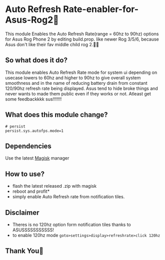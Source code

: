 # Auto Refresh Rate-enabler-for-Asus-Rog2🍉
This module Enables the Auto Refresh Rate(range = 60hz to 90hz) options for Asus Rog Phone 2 by editing build.prop. like newer Rog 3/5/6, because Asus don't like their fav middle child rog 2.🤦‍♂️

## So what does it do?
This module enables Auto Refresh Rate mode for system ui depending on usecase lowers to 60hz and higher to 90hz to give overall system smoothness and in the name of reducing battery drain from constant 120/90hz refresh rate being displayed. Asus tend to hide broke things and never wants to made them public even if they works or not.
Atleast get some feedbackkkk sus!!!!!!!

## What does this module change?
    # persist
    persist.sys.autofps.mode=1
    
## Dependencies
Use the latest [Magisk](https://magiskmanager.com/) manager

## How to use?
 - flash the latest released .zip with magisk
 - reboot and profit*
 - simply enable Auto Refresh rate from notification tiles.

## Disclaimer
 - Theres is no 120hz option form notification tiles thanks to ASUSSSSSSSSSSS!
 - to enable 120hz mode `goto>settings>display>refreshrate>click 120hz` 

## Thank You🍉
